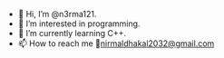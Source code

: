 - 👋 Hi, I’m @n3rma121.
- 👀 I’m interested in programming.
- 🌱 I’m currently learning C++.
- 📫 How to reach me 📧nirmaldhakal2032@gmail.com

<!---
nirmaldhakal/nirmaldhakal is a ✨ special ✨ repository because its `README.md` (this file) appears on your GitHub profile.
You can click the Preview link to take a look at your changes.
--->
